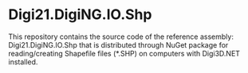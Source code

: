 # Digi21.DigiNG.IO.Shp

This repository contains the source code of the reference assembly: Digi21.DigiNG.IO.Shp that is distributed through NuGet package for reading/creating Shapefile files (*.SHP) on computers with Digi3D.NET installed.